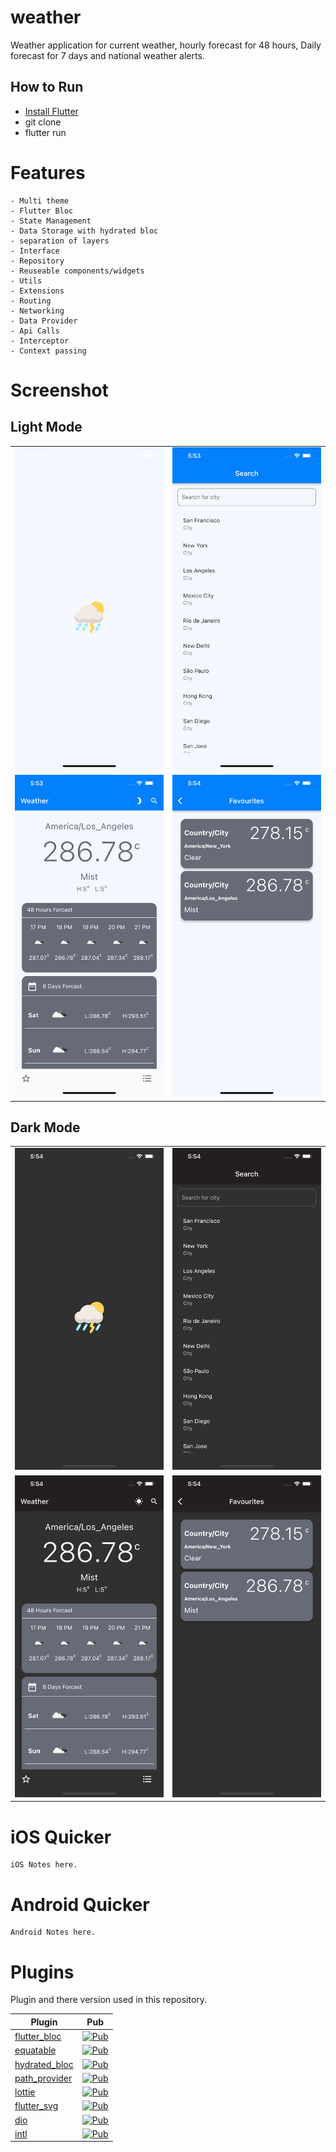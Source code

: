 # weather

Weather application for current weather, hourly forecast for 48 hours, Daily forecast for 7 days and national weather alerts.

## How to Run

- [Install Flutter](https://flutter.dev/docs/get-started)
- git clone 
- flutter run

# Features
    - Multi theme
    - Flutter Bloc
    - State Management
    - Data Storage with hydrated bloc
    - separation of layers
    - Interface
    - Repository
    - Reuseable components/widgets
    - Utils
    - Extensions
    - Routing
    - Networking
    - Data Provider
    - Api Calls
    - Interceptor
    - Context passing

# Screenshot

## Light Mode
|   |   |
|--------|-----|
|![Alt text](/lib/assets/images/light1.png?raw=true "Screenshot 1") | ![Alt text](/lib/assets/images/light2.png?raw=true "Screenshot 2") |
![Alt text](/lib/assets/images/light3.png?raw=true "Screenshot 3") | ![Alt text](/lib/assets/images/light4.png?raw=true "Screenshot 4")  |

## Dark Mode
|   |   |
|--------|-----|
|![Alt text](/lib/assets/images/dark1.png?raw=true "Screenshot 1") | ![Alt text](/lib/assets/images/dark2.png?raw=true "Screenshot 2") |
![Alt text](/lib/assets/images/dark3.png?raw=true "Screenshot 3") | ![Alt text](/lib/assets/images/dark4.png?raw=true "Screenshot 4")  |


# iOS Quicker
    iOS Notes here.
# Android Quicker
    Android Notes here.


# Plugins
Plugin and there version used in this repository.

| Plugin | Pub |
|--------|-----|
| [flutter_bloc](./packages/flutter_bloc/) | [![Pub](https://img.shields.io/pub/v/flutter_bloc.svg?style=flat-square)](https://pub.dartlang.org/packages/flutter_bloc) |
| [equatable](./packages/equatable/) | [![Pub](https://img.shields.io/pub/v/equatable.svg?style=flat-square)](https://pub.dartlang.org/packages/equatable) |
| [hydrated_bloc](./packages/hydrated_bloc/) | [![Pub](https://img.shields.io/pub/v/hydrated_bloc.svg?style=flat-square)](https://pub.dartlang.org/packages/hydrated_bloc) |
| [path_provider](./packages/path_provider/) | [![Pub](https://img.shields.io/pub/v/path_provider.svg?style=flat-square)](https://pub.dartlang.org/packages/path_provider) |
| [lottie](./packages/lottie/) | [![Pub](https://img.shields.io/pub/v/lottie.svg?style=flat-square)](https://pub.dartlang.org/packages/lottie) |
| [flutter_svg](./packages/flutter_svg/) | [![Pub](https://img.shields.io/pub/v/flutter_svg.svg?style=flat-square)](https://pub.dartlang.org/packages/flutter_svg) |
| [dio](./packages/dio/) | [![Pub](https://img.shields.io/pub/v/dio.svg?style=flat-square)](https://pub.dartlang.org/packages/dio) |
| [intl](./packages/intl/) | [![Pub](https://img.shields.io/pub/v/intl.svg?style=flat-square)](https://pub.dartlang.org/packages/intl) |
